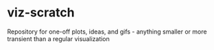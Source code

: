 # viz-scratch
Repository for one-off plots, ideas, and gifs - anything smaller or more transient than a regular visualization
